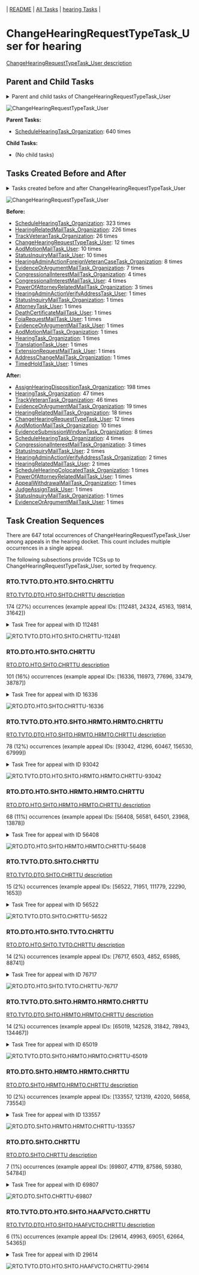 <!-- DO NOT EDIT THIS FILE.  This file is autogenerated. -->
| [README](../README.md) | [All Tasks](../alltasks.md) | [hearing Tasks](tasklist.md) |

# ChangeHearingRequestTypeTask_User for hearing

[ChangeHearingRequestTypeTask_User description](../descr/ChangeHearingRequestTypeTask_User.md)

## Parent and Child Tasks

<details><summary markdown='span'>Parent and child tasks of ChangeHearingRequestTypeTask_User
</summary>

```
digraph G {
rankdir=LR;
node [shape=box]
"ScheduleHearingTask_Organization" -> "ChangeHearingRequestTypeTask_User" [label=640]
}
```
</details>

![ChangeHearingRequestTypeTask_User](dot/ChangeHearingRequestTypeTask_User-parentchild.dot.png)

**Parent Tasks:**

   * [ScheduleHearingTask_Organization](ScheduleHearingTask_Organization.md): 640 times

**Child Tasks:**

   * (No child tasks)

## Tasks Created Before and After

<details><summary markdown='span'>Tasks created before and after ChangeHearingRequestTypeTask_User</summary>

```
digraph G {
rankdir=LR;

"ChangeHearingRequestTypeTask_User" -> "AssignHearingDispositionTask_Organization" [label=198]
"ChangeHearingRequestTypeTask_User" -> "HearingTask_Organization" [label=47]
"ChangeHearingRequestTypeTask_User" -> "TrackVeteranTask_Organization" [label=46]
"ChangeHearingRequestTypeTask_User" -> "EvidenceOrArgumentMailTask_Organization" [label=19]
"ChangeHearingRequestTypeTask_User" -> "HearingRelatedMailTask_Organization" [label=18]
"ChangeHearingRequestTypeTask_User" -> "ChangeHearingRequestTypeTask_User" [label=12]
"ChangeHearingRequestTypeTask_User" -> "AodMotionMailTask_Organization" [label=10]
"ChangeHearingRequestTypeTask_User" -> "EvidenceSubmissionWindowTask_Organization" [label=8]
"ChangeHearingRequestTypeTask_User" -> "ScheduleHearingTask_Organization" [label=4]
"ChangeHearingRequestTypeTask_User" -> "CongressionalInterestMailTask_Organization" [label=3]
"ChangeHearingRequestTypeTask_User" -> "StatusInquiryMailTask_User" [label=2]
"ChangeHearingRequestTypeTask_User" -> "HearingRelatedMailTask_User" [label=2]
"ChangeHearingRequestTypeTask_User" -> "HearingAdminActionVerifyAddressTask_Organization" [label=2]
"ChangeHearingRequestTypeTask_User" -> "StatusInquiryMailTask_Organization" [label=1]
"ChangeHearingRequestTypeTask_User" -> "ScheduleHearingColocatedTask_Organization" [label=1]
"ChangeHearingRequestTypeTask_User" -> "PowerOfAttorneyRelatedMailTask_User" [label=1]
"ChangeHearingRequestTypeTask_User" -> "JudgeAssignTask_User" [label=1]
"ChangeHearingRequestTypeTask_User" -> "EvidenceOrArgumentMailTask_User" [label=1]
"ChangeHearingRequestTypeTask_User" -> "AppealWithdrawalMailTask_Organization" [label=1]
"ScheduleHearingTask_Organization" -> "ChangeHearingRequestTypeTask_User" [label=323]
"HearingRelatedMailTask_Organization" -> "ChangeHearingRequestTypeTask_User" [label=226]
"TrackVeteranTask_Organization" -> "ChangeHearingRequestTypeTask_User" [label=26]
"ChangeHearingRequestTypeTask_User" -> "ChangeHearingRequestTypeTask_User" [label=12]
"StatusInquiryMailTask_User" -> "ChangeHearingRequestTypeTask_User" [label=10]
"AodMotionMailTask_User" -> "ChangeHearingRequestTypeTask_User" [label=10]
"HearingAdminActionForeignVeteranCaseTask_Organization" -> "ChangeHearingRequestTypeTask_User" [label=8]
"EvidenceOrArgumentMailTask_Organization" -> "ChangeHearingRequestTypeTask_User" [label=7]
"CongressionalInterestMailTask_User" -> "ChangeHearingRequestTypeTask_User" [label=4]
"CongressionalInterestMailTask_Organization" -> "ChangeHearingRequestTypeTask_User" [label=4]
"PowerOfAttorneyRelatedMailTask_Organization" -> "ChangeHearingRequestTypeTask_User" [label=3]
"TranslationTask_User" -> "ChangeHearingRequestTypeTask_User" [label=1]
"TimedHoldTask_User" -> "ChangeHearingRequestTypeTask_User" [label=1]
"StatusInquiryMailTask_Organization" -> "ChangeHearingRequestTypeTask_User" [label=1]
"HearingTask_Organization" -> "ChangeHearingRequestTypeTask_User" [label=1]
"HearingAdminActionVerifyAddressTask_User" -> "ChangeHearingRequestTypeTask_User" [label=1]
"FoiaRequestMailTask_User" -> "ChangeHearingRequestTypeTask_User" [label=1]
"ExtensionRequestMailTask_User" -> "ChangeHearingRequestTypeTask_User" [label=1]
"EvidenceOrArgumentMailTask_User" -> "ChangeHearingRequestTypeTask_User" [label=1]
"DeathCertificateMailTask_User" -> "ChangeHearingRequestTypeTask_User" [label=1]
"AttorneyTask_User" -> "ChangeHearingRequestTypeTask_User" [label=1]
"AodMotionMailTask_Organization" -> "ChangeHearingRequestTypeTask_User" [label=1]
"AddressChangeMailTask_Organization" -> "ChangeHearingRequestTypeTask_User" [label=1]
}
```
</details>

![ChangeHearingRequestTypeTask_User](dot/ChangeHearingRequestTypeTask_User.dot.png)

**Before:**

   * [ScheduleHearingTask_Organization](ScheduleHearingTask_Organization.md): 323 times
   * [HearingRelatedMailTask_Organization](HearingRelatedMailTask_Organization.md): 226 times
   * [TrackVeteranTask_Organization](TrackVeteranTask_Organization.md): 26 times
   * [ChangeHearingRequestTypeTask_User](ChangeHearingRequestTypeTask_User.md): 12 times
   * [AodMotionMailTask_User](AodMotionMailTask_User.md): 10 times
   * [StatusInquiryMailTask_User](StatusInquiryMailTask_User.md): 10 times
   * [HearingAdminActionForeignVeteranCaseTask_Organization](HearingAdminActionForeignVeteranCaseTask_Organization.md): 8 times
   * [EvidenceOrArgumentMailTask_Organization](EvidenceOrArgumentMailTask_Organization.md): 7 times
   * [CongressionalInterestMailTask_Organization](CongressionalInterestMailTask_Organization.md): 4 times
   * [CongressionalInterestMailTask_User](CongressionalInterestMailTask_User.md): 4 times
   * [PowerOfAttorneyRelatedMailTask_Organization](PowerOfAttorneyRelatedMailTask_Organization.md): 3 times
   * [HearingAdminActionVerifyAddressTask_User](HearingAdminActionVerifyAddressTask_User.md): 1 times
   * [StatusInquiryMailTask_Organization](StatusInquiryMailTask_Organization.md): 1 times
   * [AttorneyTask_User](AttorneyTask_User.md): 1 times
   * [DeathCertificateMailTask_User](DeathCertificateMailTask_User.md): 1 times
   * [FoiaRequestMailTask_User](FoiaRequestMailTask_User.md): 1 times
   * [EvidenceOrArgumentMailTask_User](EvidenceOrArgumentMailTask_User.md): 1 times
   * [AodMotionMailTask_Organization](AodMotionMailTask_Organization.md): 1 times
   * [HearingTask_Organization](HearingTask_Organization.md): 1 times
   * [TranslationTask_User](TranslationTask_User.md): 1 times
   * [ExtensionRequestMailTask_User](ExtensionRequestMailTask_User.md): 1 times
   * [AddressChangeMailTask_Organization](AddressChangeMailTask_Organization.md): 1 times
   * [TimedHoldTask_User](TimedHoldTask_User.md): 1 times

**After:**

   * [AssignHearingDispositionTask_Organization](AssignHearingDispositionTask_Organization.md): 198 times
   * [HearingTask_Organization](HearingTask_Organization.md): 47 times
   * [TrackVeteranTask_Organization](TrackVeteranTask_Organization.md): 46 times
   * [EvidenceOrArgumentMailTask_Organization](EvidenceOrArgumentMailTask_Organization.md): 19 times
   * [HearingRelatedMailTask_Organization](HearingRelatedMailTask_Organization.md): 18 times
   * [ChangeHearingRequestTypeTask_User](ChangeHearingRequestTypeTask_User.md): 12 times
   * [AodMotionMailTask_Organization](AodMotionMailTask_Organization.md): 10 times
   * [EvidenceSubmissionWindowTask_Organization](EvidenceSubmissionWindowTask_Organization.md): 8 times
   * [ScheduleHearingTask_Organization](ScheduleHearingTask_Organization.md): 4 times
   * [CongressionalInterestMailTask_Organization](CongressionalInterestMailTask_Organization.md): 3 times
   * [StatusInquiryMailTask_User](StatusInquiryMailTask_User.md): 2 times
   * [HearingAdminActionVerifyAddressTask_Organization](HearingAdminActionVerifyAddressTask_Organization.md): 2 times
   * [HearingRelatedMailTask_User](HearingRelatedMailTask_User.md): 2 times
   * [ScheduleHearingColocatedTask_Organization](ScheduleHearingColocatedTask_Organization.md): 1 times
   * [PowerOfAttorneyRelatedMailTask_User](PowerOfAttorneyRelatedMailTask_User.md): 1 times
   * [AppealWithdrawalMailTask_Organization](AppealWithdrawalMailTask_Organization.md): 1 times
   * [JudgeAssignTask_User](JudgeAssignTask_User.md): 1 times
   * [StatusInquiryMailTask_Organization](StatusInquiryMailTask_Organization.md): 1 times
   * [EvidenceOrArgumentMailTask_User](EvidenceOrArgumentMailTask_User.md): 1 times

## Task Creation Sequences

There are 647 total occurrences of ChangeHearingRequestTypeTask_User among appeals in the hearing docket.  This count includes multiple occurrences in a single appeal.

The following subsections provide TCSs up to ChangeHearingRequestTypeTask_User, sorted by frequency.

### RTO.TVTO.DTO.HTO.SHTO.CHRTTU

[RTO.TVTO.DTO.HTO.SHTO.CHRTTU description](../descr/RTO.TVTO.DTO.HTO.SHTO.CHRTTU.md)

174 (27%) occurrences (example appeal IDs: [112481, 24324, 45163, 19814, 31642])

<details><summary markdown='span'>Task Tree for appeal with ID 112481</summary>

```
@startuml
skinparam {
  ObjectBorderColor #555
  ObjectBorderThickness 0
  ObjectFontStyle bold
  ObjectFontSize 14
  ObjectAttributeFontColor #333
  ObjectAttributeFontSize 12
}
  object 0.RootTask #8dd3c7 {
Organization
}
  object 1.TrackVeteranTask #bebada {
Organization
}
  object 2.DistributionTask #ffffb3 {
Organization
}
  object 3.HearingTask #fb8072 {
Organization
}
  object 4.ScheduleHearingTask #80b1d3 {
Organization
}
  object 5.ChangeHearingRequestTypeTask #2ca02c {
User  <back:white>    </back>
}
0.RootTask -- 1.TrackVeteranTask
0.RootTask -- 2.DistributionTask
2.DistributionTask -- 3.HearingTask
3.HearingTask -- 4.ScheduleHearingTask
4.ScheduleHearingTask -- 5.ChangeHearingRequestTypeTask
@enduml
```
</details>

![RTO.TVTO.DTO.HTO.SHTO.CHRTTU-112481](uml/RTO.TVTO.DTO.HTO.SHTO.CHRTTU-112481.png)

### RTO.DTO.HTO.SHTO.CHRTTU

[RTO.DTO.HTO.SHTO.CHRTTU description](../descr/RTO.DTO.HTO.SHTO.CHRTTU.md)

101 (16%) occurrences (example appeal IDs: [16336, 116973, 77696, 33479, 38787])

<details><summary markdown='span'>Task Tree for appeal with ID 16336</summary>

```
@startuml
skinparam {
  ObjectBorderColor #555
  ObjectBorderThickness 0
  ObjectFontStyle bold
  ObjectFontSize 14
  ObjectAttributeFontColor #333
  ObjectAttributeFontSize 12
}
  object 0.RootTask #8dd3c7 {
Organization
}
  object 1.TrackVeteranTask #bebada {
Organization
}
  object 2.DistributionTask #ffffb3 {
Organization
}
  object 3.HearingTask #fb8072 {
Organization
}
  object 4.ScheduleHearingTask #80b1d3 {
Organization
}
  object 5.HearingAdminActionVerifyAddressTask #ffed6f {
Organization
}
  object 6.ChangeHearingRequestTypeTask #2ca02c {
User  <back:white>    </back>
}
  object 7.AssignHearingDispositionTask #8dd3c7 {
Organization
}
  object 8.TranscriptionTask #fb8072 {
Organization
}
  object 9.EvidenceSubmissionWindowTask #fccde5 {
Organization
}
  object 10.TrackVeteranTask #bebada {
Organization
}
0.RootTask -- 1.TrackVeteranTask
0.RootTask -- 2.DistributionTask
2.DistributionTask -- 3.HearingTask
3.HearingTask -- 4.ScheduleHearingTask
4.ScheduleHearingTask -- 5.HearingAdminActionVerifyAddressTask
4.ScheduleHearingTask -- 6.ChangeHearingRequestTypeTask
3.HearingTask -- 7.AssignHearingDispositionTask
7.AssignHearingDispositionTask -- 8.TranscriptionTask
7.AssignHearingDispositionTask -- 9.EvidenceSubmissionWindowTask
0.RootTask -- 10.TrackVeteranTask
@enduml
```
</details>

![RTO.DTO.HTO.SHTO.CHRTTU-16336](uml/RTO.DTO.HTO.SHTO.CHRTTU-16336.png)

### RTO.TVTO.DTO.HTO.SHTO.HRMTO.HRMTO.CHRTTU

[RTO.TVTO.DTO.HTO.SHTO.HRMTO.HRMTO.CHRTTU description](../descr/RTO.TVTO.DTO.HTO.SHTO.HRMTO.HRMTO.CHRTTU.md)

78 (12%) occurrences (example appeal IDs: [93042, 41296, 60467, 156530, 67999])

<details><summary markdown='span'>Task Tree for appeal with ID 93042</summary>

```
@startuml
skinparam {
  ObjectBorderColor #555
  ObjectBorderThickness 0
  ObjectFontStyle bold
  ObjectFontSize 14
  ObjectAttributeFontColor #333
  ObjectAttributeFontSize 12
}
  object 0.RootTask #8dd3c7 {
Organization
}
  object 1.TrackVeteranTask #bebada {
Organization
}
  object 2.DistributionTask #ffffb3 {
Organization
}
  object 3.HearingTask #fb8072 {
Organization
}
  object 4.ScheduleHearingTask #80b1d3 {
Organization
}
  object 5.HearingRelatedMailTask #8dd3c7 {
Organization
}
  object 6.HearingRelatedMailTask #8dd3c7 {
Organization
}
  object 7.ChangeHearingRequestTypeTask #2ca02c {
User  <back:white>    </back>
}
0.RootTask -- 1.TrackVeteranTask
0.RootTask -- 2.DistributionTask
2.DistributionTask -- 3.HearingTask
3.HearingTask -- 4.ScheduleHearingTask
2.DistributionTask -- 5.HearingRelatedMailTask
5.HearingRelatedMailTask -- 6.HearingRelatedMailTask
4.ScheduleHearingTask -- 7.ChangeHearingRequestTypeTask
@enduml
```
</details>

![RTO.TVTO.DTO.HTO.SHTO.HRMTO.HRMTO.CHRTTU-93042](uml/RTO.TVTO.DTO.HTO.SHTO.HRMTO.HRMTO.CHRTTU-93042.png)

### RTO.DTO.HTO.SHTO.HRMTO.HRMTO.CHRTTU

[RTO.DTO.HTO.SHTO.HRMTO.HRMTO.CHRTTU description](../descr/RTO.DTO.HTO.SHTO.HRMTO.HRMTO.CHRTTU.md)

68 (11%) occurrences (example appeal IDs: [56408, 56581, 64501, 23968, 13878])

<details><summary markdown='span'>Task Tree for appeal with ID 56408</summary>

```
@startuml
skinparam {
  ObjectBorderColor #555
  ObjectBorderThickness 0
  ObjectFontStyle bold
  ObjectFontSize 14
  ObjectAttributeFontColor #333
  ObjectAttributeFontSize 12
}
  object 0.RootTask #8dd3c7 {
Organization
}
  object 1.DistributionTask #ffffb3 {
Organization
}
  object 2.HearingTask #fb8072 {
Organization
}
  object 3.ScheduleHearingTask #80b1d3 {
Organization
}
  object 4.HearingRelatedMailTask #8dd3c7 {
Organization
}
  object 5.HearingRelatedMailTask #8dd3c7 {
Organization
}
  object 6.ChangeHearingRequestTypeTask #2ca02c {
User  <back:white>    </back>
}
0.RootTask -- 1.DistributionTask
1.DistributionTask -- 2.HearingTask
2.HearingTask -- 3.ScheduleHearingTask
1.DistributionTask -- 4.HearingRelatedMailTask
4.HearingRelatedMailTask -- 5.HearingRelatedMailTask
3.ScheduleHearingTask -- 6.ChangeHearingRequestTypeTask
@enduml
```
</details>

![RTO.DTO.HTO.SHTO.HRMTO.HRMTO.CHRTTU-56408](uml/RTO.DTO.HTO.SHTO.HRMTO.HRMTO.CHRTTU-56408.png)

### RTO.TVTO.DTO.SHTO.CHRTTU

[RTO.TVTO.DTO.SHTO.CHRTTU description](../descr/RTO.TVTO.DTO.SHTO.CHRTTU.md)

15 (2%) occurrences (example appeal IDs: [56522, 71951, 111779, 22290, 1653])

<details><summary markdown='span'>Task Tree for appeal with ID 56522</summary>

```
@startuml
skinparam {
  ObjectBorderColor #555
  ObjectBorderThickness 0
  ObjectFontStyle bold
  ObjectFontSize 14
  ObjectAttributeFontColor #333
  ObjectAttributeFontSize 12
}
  object 0.RootTask #8dd3c7 {
Organization
}
  object 1.TrackVeteranTask #bebada {
Organization
}
  object 2.DistributionTask #ffffb3 {
Organization
}
  object 3.HearingTask #fb8072 {
Organization
}
  object 4.ScheduleHearingTask #80b1d3 {
Organization
}
  object 5.ChangeHearingRequestTypeTask #2ca02c {
User  <back:white>    </back>
}
  object 6.AssignHearingDispositionTask #8dd3c7 {
Organization
}
  object 7.HearingTask #fb8072 {
Organization
}
  object 8.ScheduleHearingTask #80b1d3 {
Organization
}
0.RootTask -- 1.TrackVeteranTask
0.RootTask -- 2.DistributionTask
2.DistributionTask -- 3.HearingTask
3.HearingTask -- 4.ScheduleHearingTask
4.ScheduleHearingTask -- 5.ChangeHearingRequestTypeTask
3.HearingTask -- 6.AssignHearingDispositionTask
2.DistributionTask -- 7.HearingTask
7.HearingTask -- 8.ScheduleHearingTask
@enduml
```
</details>

![RTO.TVTO.DTO.SHTO.CHRTTU-56522](uml/RTO.TVTO.DTO.SHTO.CHRTTU-56522.png)

### RTO.DTO.HTO.SHTO.TVTO.CHRTTU

[RTO.DTO.HTO.SHTO.TVTO.CHRTTU description](../descr/RTO.DTO.HTO.SHTO.TVTO.CHRTTU.md)

14 (2%) occurrences (example appeal IDs: [76717, 6503, 4852, 65985, 88741])

<details><summary markdown='span'>Task Tree for appeal with ID 76717</summary>

```
@startuml
skinparam {
  ObjectBorderColor #555
  ObjectBorderThickness 0
  ObjectFontStyle bold
  ObjectFontSize 14
  ObjectAttributeFontColor #333
  ObjectAttributeFontSize 12
}
  object 0.RootTask #8dd3c7 {
Organization
}
  object 1.TrackVeteranTask #bebada {
Organization
}
  object 2.DistributionTask #ffffb3 {
Organization
}
  object 3.HearingTask #fb8072 {
Organization
}
  object 4.ScheduleHearingTask #80b1d3 {
Organization
}
  object 5.TrackVeteranTask #bebada {
Organization
}
  object 6.ChangeHearingRequestTypeTask #2ca02c {
User  <back:white>    </back>
}
  object 7.AssignHearingDispositionTask #8dd3c7 {
Organization
}
  object 8.TranscriptionTask #fb8072 {
Organization
}
  object 9.EvidenceSubmissionWindowTask #fccde5 {
Organization
}
0.RootTask -- 1.TrackVeteranTask
0.RootTask -- 2.DistributionTask
2.DistributionTask -- 3.HearingTask
3.HearingTask -- 4.ScheduleHearingTask
0.RootTask -- 5.TrackVeteranTask
4.ScheduleHearingTask -- 6.ChangeHearingRequestTypeTask
3.HearingTask -- 7.AssignHearingDispositionTask
7.AssignHearingDispositionTask -- 8.TranscriptionTask
7.AssignHearingDispositionTask -- 9.EvidenceSubmissionWindowTask
@enduml
```
</details>

![RTO.DTO.HTO.SHTO.TVTO.CHRTTU-76717](uml/RTO.DTO.HTO.SHTO.TVTO.CHRTTU-76717.png)

### RTO.TVTO.DTO.SHTO.HRMTO.HRMTO.CHRTTU

[RTO.TVTO.DTO.SHTO.HRMTO.HRMTO.CHRTTU description](../descr/RTO.TVTO.DTO.SHTO.HRMTO.HRMTO.CHRTTU.md)

14 (2%) occurrences (example appeal IDs: [65019, 142528, 31842, 78943, 134467])

<details><summary markdown='span'>Task Tree for appeal with ID 65019</summary>

```
@startuml
skinparam {
  ObjectBorderColor #555
  ObjectBorderThickness 0
  ObjectFontStyle bold
  ObjectFontSize 14
  ObjectAttributeFontColor #333
  ObjectAttributeFontSize 12
}
  object 0.RootTask #8dd3c7 {
Organization
}
  object 1.TrackVeteranTask #bebada {
Organization
}
  object 2.DistributionTask #ffffb3 {
Organization
}
  object 3.HearingTask #fb8072 {
Organization
}
  object 4.ScheduleHearingTask #80b1d3 {
Organization
}
  object 5.HearingRelatedMailTask #8dd3c7 {
Organization
}
  object 6.HearingRelatedMailTask #8dd3c7 {
Organization
}
  object 7.ChangeHearingRequestTypeTask #2ca02c {
User  <back:white>    </back>
}
  object 8.EvidenceOrArgumentMailTask #ffffb3 {
Organization
}
  object 9.EvidenceOrArgumentMailTask #ffffb3 {
Organization
}
  object 10.AssignHearingDispositionTask #8dd3c7 {
Organization
}
  object 11.ReturnedUndeliverableCorrespondenceMailTask #fdb462 {
Organization
}
  object 12.ReturnedUndeliverableCorrespondenceMailTask #fdb462 {
Organization
}
  object 13.FoiaRequestMailTask #bebada {
Organization
}
  object 14.FoiaRequestMailTask #bebada {
Organization
}
  object 15.FoiaRequestMailTask #bebada {
User
}
  object 16.HearingTask #fb8072 {
Organization
}
  object 17.ScheduleHearingTask #80b1d3 {
Organization
}
  object 18.HearingAdminActionVerifyAddressTask #ffed6f {
Organization
}
0.RootTask -- 1.TrackVeteranTask
0.RootTask -- 2.DistributionTask
2.DistributionTask -- 3.HearingTask
3.HearingTask -- 4.ScheduleHearingTask
2.DistributionTask -- 5.HearingRelatedMailTask
5.HearingRelatedMailTask -- 6.HearingRelatedMailTask
4.ScheduleHearingTask -- 7.ChangeHearingRequestTypeTask
0.RootTask -- 8.EvidenceOrArgumentMailTask
0.RootTask -- 9.EvidenceOrArgumentMailTask
3.HearingTask -- 10.AssignHearingDispositionTask
0.RootTask -- 11.ReturnedUndeliverableCorrespondenceMailTask
11.ReturnedUndeliverableCorrespondenceMailTask -- 12.ReturnedUndeliverableCorrespondenceMailTask
2.DistributionTask -- 13.FoiaRequestMailTask
13.FoiaRequestMailTask -- 14.FoiaRequestMailTask
14.FoiaRequestMailTask -- 15.FoiaRequestMailTask
2.DistributionTask -- 16.HearingTask
16.HearingTask -- 17.ScheduleHearingTask
17.ScheduleHearingTask -- 18.HearingAdminActionVerifyAddressTask
@enduml
```
</details>

![RTO.TVTO.DTO.SHTO.HRMTO.HRMTO.CHRTTU-65019](uml/RTO.TVTO.DTO.SHTO.HRMTO.HRMTO.CHRTTU-65019.png)

### RTO.DTO.SHTO.HRMTO.HRMTO.CHRTTU

[RTO.DTO.SHTO.HRMTO.HRMTO.CHRTTU description](../descr/RTO.DTO.SHTO.HRMTO.HRMTO.CHRTTU.md)

10 (2%) occurrences (example appeal IDs: [133557, 121319, 42020, 56658, 73554])

<details><summary markdown='span'>Task Tree for appeal with ID 133557</summary>

```
@startuml
skinparam {
  ObjectBorderColor #555
  ObjectBorderThickness 0
  ObjectFontStyle bold
  ObjectFontSize 14
  ObjectAttributeFontColor #333
  ObjectAttributeFontSize 12
}
  object 0.RootTask #8dd3c7 {
Organization
}
  object 1.DistributionTask #ffffb3 {
Organization
}
  object 2.HearingTask #fb8072 {
Organization
}
  object 3.ScheduleHearingTask #80b1d3 {
Organization
}
  object 4.HearingAdminActionVerifyAddressTask #ffed6f {
Organization
}
  object 5.HearingRelatedMailTask #8dd3c7 {
Organization
}
  object 6.HearingRelatedMailTask #8dd3c7 {
Organization
}
  object 7.ChangeHearingRequestTypeTask #2ca02c {
User  <back:white>    </back>
}
  object 8.AssignHearingDispositionTask #8dd3c7 {
Organization
}
  object 9.HearingTask #fb8072 {
Organization
}
  object 10.ScheduleHearingTask #80b1d3 {
Organization
}
0.RootTask -- 1.DistributionTask
1.DistributionTask -- 2.HearingTask
2.HearingTask -- 3.ScheduleHearingTask
3.ScheduleHearingTask -- 4.HearingAdminActionVerifyAddressTask
1.DistributionTask -- 5.HearingRelatedMailTask
5.HearingRelatedMailTask -- 6.HearingRelatedMailTask
3.ScheduleHearingTask -- 7.ChangeHearingRequestTypeTask
2.HearingTask -- 8.AssignHearingDispositionTask
1.DistributionTask -- 9.HearingTask
9.HearingTask -- 10.ScheduleHearingTask
@enduml
```
</details>

![RTO.DTO.SHTO.HRMTO.HRMTO.CHRTTU-133557](uml/RTO.DTO.SHTO.HRMTO.HRMTO.CHRTTU-133557.png)

### RTO.DTO.SHTO.CHRTTU

[RTO.DTO.SHTO.CHRTTU description](../descr/RTO.DTO.SHTO.CHRTTU.md)

7 (1%) occurrences (example appeal IDs: [69807, 47119, 87586, 59380, 54784])

<details><summary markdown='span'>Task Tree for appeal with ID 69807</summary>

```
@startuml
skinparam {
  ObjectBorderColor #555
  ObjectBorderThickness 0
  ObjectFontStyle bold
  ObjectFontSize 14
  ObjectAttributeFontColor #333
  ObjectAttributeFontSize 12
}
  object 0.RootTask #8dd3c7 {
Organization
}
  object 1.DistributionTask #ffffb3 {
Organization
}
  object 2.HearingTask #fb8072 {
Organization
}
  object 3.ScheduleHearingTask #80b1d3 {
Organization
}
  object 4.ChangeHearingRequestTypeTask #2ca02c {
User  <back:white>    </back>
}
  object 5.AssignHearingDispositionTask #8dd3c7 {
Organization
}
  object 6.HearingRelatedMailTask #8dd3c7 {
Organization
}
  object 7.HearingRelatedMailTask #8dd3c7 {
Organization
}
  object 8.EvidenceSubmissionWindowTask #fccde5 {
Organization
}
0.RootTask -- 1.DistributionTask
1.DistributionTask -- 2.HearingTask
2.HearingTask -- 3.ScheduleHearingTask
3.ScheduleHearingTask -- 4.ChangeHearingRequestTypeTask
2.HearingTask -- 5.AssignHearingDispositionTask
1.DistributionTask -- 6.HearingRelatedMailTask
6.HearingRelatedMailTask -- 7.HearingRelatedMailTask
1.DistributionTask -- 8.EvidenceSubmissionWindowTask
@enduml
```
</details>

![RTO.DTO.SHTO.CHRTTU-69807](uml/RTO.DTO.SHTO.CHRTTU-69807.png)

### RTO.TVTO.DTO.HTO.SHTO.HAAFVCTO.CHRTTU

[RTO.TVTO.DTO.HTO.SHTO.HAAFVCTO.CHRTTU description](../descr/RTO.TVTO.DTO.HTO.SHTO.HAAFVCTO.CHRTTU.md)

6 (1%) occurrences (example appeal IDs: [29614, 49963, 69051, 62664, 54365])

<details><summary markdown='span'>Task Tree for appeal with ID 29614</summary>

```
@startuml
skinparam {
  ObjectBorderColor #555
  ObjectBorderThickness 0
  ObjectFontStyle bold
  ObjectFontSize 14
  ObjectAttributeFontColor #333
  ObjectAttributeFontSize 12
}
  object 0.RootTask #8dd3c7 {
Organization
}
  object 1.TrackVeteranTask #bebada {
Organization
}
  object 2.DistributionTask #ffffb3 {
Organization
}
  object 3.HearingTask #fb8072 {
Organization
}
  object 4.ScheduleHearingTask #80b1d3 {
Organization
}
  object 5.HearingAdminActionForeignVeteranCaseTask #ffffb3 {
Organization
}
  object 6.ChangeHearingRequestTypeTask #2ca02c {
User  <back:white>    </back>
}
  object 7.AssignHearingDispositionTask #8dd3c7 {
Organization
}
  object 8.TranscriptionTask #fb8072 {
Organization
}
  object 9.EvidenceSubmissionWindowTask #fccde5 {
Organization
}
  object 10.EvidenceOrArgumentMailTask #ffffb3 {
Organization
}
  object 11.EvidenceOrArgumentMailTask #ffffb3 {
User
}
  object 12.EvidenceOrArgumentMailTask #ffffb3 {
Organization
}
0.RootTask -- 1.TrackVeteranTask
0.RootTask -- 2.DistributionTask
2.DistributionTask -- 3.HearingTask
3.HearingTask -- 4.ScheduleHearingTask
4.ScheduleHearingTask -- 5.HearingAdminActionForeignVeteranCaseTask
4.ScheduleHearingTask -- 6.ChangeHearingRequestTypeTask
3.HearingTask -- 7.AssignHearingDispositionTask
7.AssignHearingDispositionTask -- 8.TranscriptionTask
7.AssignHearingDispositionTask -- 9.EvidenceSubmissionWindowTask
0.RootTask -- 10.EvidenceOrArgumentMailTask
10.EvidenceOrArgumentMailTask -- 11.EvidenceOrArgumentMailTask
0.RootTask -- 12.EvidenceOrArgumentMailTask
@enduml
```
</details>

![RTO.TVTO.DTO.HTO.SHTO.HAAFVCTO.CHRTTU-29614](uml/RTO.TVTO.DTO.HTO.SHTO.HAAFVCTO.CHRTTU-29614.png)

